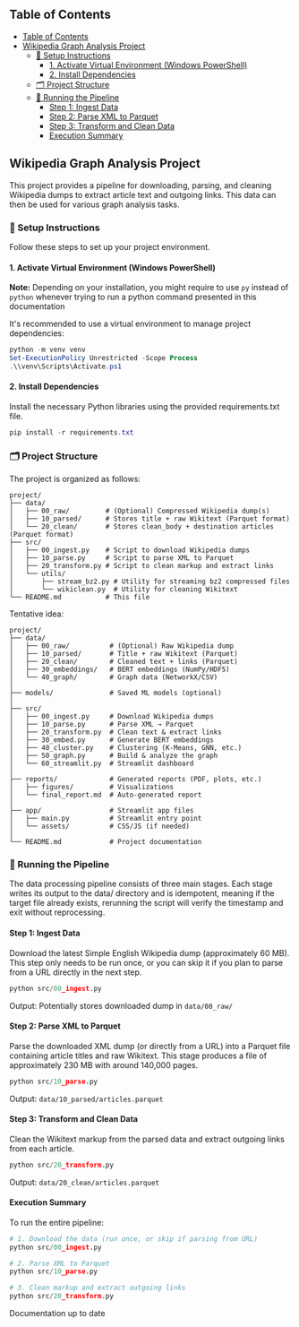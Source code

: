 
## Table of Contents
- [Table of Contents](#table-of-contents)
- [Wikipedia Graph Analysis Project](#wikipedia-graph-analysis-project)
  - [🔧 Setup Instructions](#-setup-instructions)
    - [1. Activate Virtual Environment (Windows PowerShell)](#1-activate-virtual-environment-windows-powershell)
    - [2. Install Dependencies](#2-install-dependencies)
  - [🗂️ Project Structure](#️-project-structure)
  - [🚀 Running the Pipeline](#-running-the-pipeline)
    - [Step 1: Ingest Data](#step-1-ingest-data)
    - [Step 2: Parse XML to Parquet](#step-2-parse-xml-to-parquet)
    - [Step 3: Transform and Clean Data](#step-3-transform-and-clean-data)
    - [Execution Summary](#execution-summary)


## Wikipedia Graph Analysis Project

This project provides a pipeline for downloading, parsing, and cleaning Wikipedia dumps to extract article text and outgoing links. This data can then be used for various graph analysis tasks.

### 🔧 Setup Instructions

Follow these steps to set up your project environment.

#### 1. Activate Virtual Environment (Windows PowerShell)

**Note:** Depending on your installation, you might require to use <code>py</code> instead of <code>python</code> whenever trying to run a python command presented in this documentation

It's recommended to use a virtual environment to manage project dependencies:

``` powershell
python -m venv venv
Set-ExecutionPolicy Unrestricted -Scope Process
.\\venv\Scripts\Activate.ps1
 ```

#### 2. Install Dependencies

Install the necessary Python libraries using the provided requirements.txt file.

``` powershell
pip install -r requirements.txt
```

### 🗂️ Project Structure

The project is organized as follows:

```
project/
├── data/
│   ├── 00_raw/         # (Optional) Compressed Wikipedia dump(s)
│   ├── 10_parsed/      # Stores title + raw Wikitext (Parquet format)
│   └── 20_clean/       # Stores clean_body + destination articles (Parquet format)
├── src/
│   ├── 00_ingest.py    # Script to download Wikipedia dumps
│   ├── 10_parse.py     # Script to parse XML to Parquet
│   ├── 20_transform.py # Script to clean markup and extract links
│   └── utils/
│       ├── stream_bz2.py # Utility for streaming bz2 compressed files
│       └── wikiclean.py  # Utility for cleaning Wikitext
└── README.md           # This file
```

Tentative idea:
```
project/
├── data/
│   ├── 00_raw/          # (Optional) Raw Wikipedia dump
│   ├── 10_parsed/       # Title + raw Wikitext (Parquet)
│   ├── 20_clean/        # Cleaned text + links (Parquet)
│   ├── 30_embeddings/   # BERT embeddings (NumPy/HDF5)
│   └── 40_graph/        # Graph data (NetworkX/CSV)
│
├── models/              # Saved ML models (optional)
│
├── src/
│   ├── 00_ingest.py     # Download Wikipedia dumps
│   ├── 10_parse.py      # Parse XML → Parquet
│   ├── 20_transform.py  # Clean text & extract links
│   ├── 30_embed.py      # Generate BERT embeddings
│   ├── 40_cluster.py    # Clustering (K-Means, GNN, etc.)
│   ├── 50_graph.py      # Build & analyze the graph
│   └── 60_streamlit.py  # Streamlit dashboard
│
├── reports/             # Generated reports (PDF, plots, etc.)
│   ├── figures/         # Visualizations
│   └── final_report.md  # Auto-generated report
│
├── app/                 # Streamlit app files
│   ├── main.py          # Streamlit entry point
│   └── assets/          # CSS/JS (if needed)
│
└── README.md            # Project documentation
```

### 🚀 Running the Pipeline

The data processing pipeline consists of three main stages. Each stage writes its output to the data/ directory and is idempotent, meaning if the target file already exists, rerunning the script will verify the timestamp and exit without reprocessing.

#### Step 1: Ingest Data

Download the latest Simple English Wikipedia dump (approximately 60 MB). This step only needs to be run once, or you can skip it if you plan to parse from a URL directly in the next step.

``` python
python src/00_ingest.py
```

Output: Potentially stores downloaded dump in <code>data/00_raw/</code> 

#### Step 2: Parse XML to Parquet

Parse the downloaded XML dump (or directly from a URL) into a Parquet file containing article titles and raw Wikitext. This stage produces a file of approximately 230 MB with around 140,000 pages.

``` python
python src/10_parse.py
```

Output: <code>data/10_parsed/articles.parquet</code>

#### Step 3: Transform and Clean Data

Clean the Wikitext markup from the parsed data and extract outgoing links from each article.

``` python
python src/20_transform.py
```

Output: <code>data/20_clean/articles.parquet</code>

#### Execution Summary

To run the entire pipeline:

``` python
# 1. Download the data (run once, or skip if parsing from URL)
python src/00_ingest.py

# 2. Parse XML to Parquet
python src/10_parse.py

# 3. Clean markup and extract outgoing links
python src/20_transform.py
```

Documentation up to date

